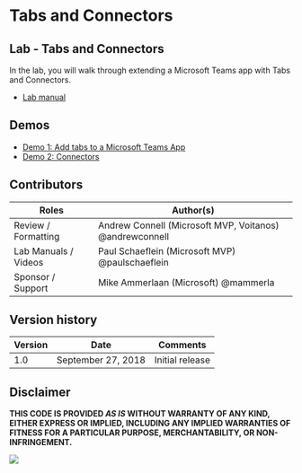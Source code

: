 # Tabs and Connectors

## Lab - Tabs and Connectors

In the lab, you will walk through extending a Microsoft Teams app with Tabs and Connectors.

- [Lab manual](./Lab.md)

## Demos

- [Demo 1: Add tabs to a Microsoft Teams App](./readme01.md)
- [Demo 2: Connectors](./readme02.md)


## Contributors

|        Roles         |                        Author(s)                        |
| -------------------- | ------------------------------------------------------- |
| Review / Formatting  | Andrew Connell (Microsoft MVP, Voitanos) @andrewconnell |
| Lab Manuals / Videos | Paul Schaeflein (Microsoft MVP) @paulschaeflein         |
| Sponsor / Support    | Mike Ammerlaan (Microsoft) @mammerla                    |

## Version history

| Version |        Date        |    Comments     |
| ------- | ------------------ | --------------- |
| 1.0     | September 27, 2018 | Initial release |

## Disclaimer

**THIS CODE IS PROVIDED *AS IS* WITHOUT WARRANTY OF ANY KIND, EITHER EXPRESS OR IMPLIED, INCLUDING ANY IMPLIED WARRANTIES OF FITNESS FOR A PARTICULAR PURPOSE, MERCHANTABILITY, OR NON-INFRINGEMENT.**

<img src="https://telemetry.sharepointpnp.com/TrainingContent/Teams/02-tabs-and-connectors" />